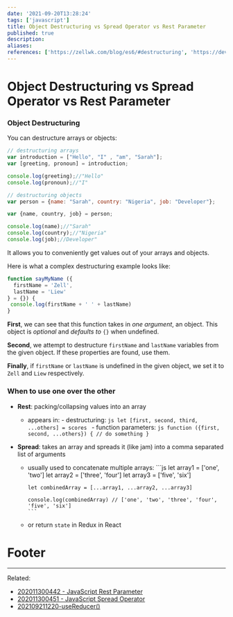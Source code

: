```yaml
---
date: '2021-09-20T13:28:24'
tags: ['javascript']
title: Object Destructuring vs Spread Operator vs Rest Parameter
published: true
description:
aliases:
references: ['https://zellwk.com/blog/es6/#destructuring', 'https://dev.to/sarah_chima/destructuring-assignment---arrays-16f', 'https://dev.to/sarah_chima/object-destructuring-in-es6-3fm']
---
```


# Object Destructuring vs Spread Operator vs Rest Parameter

### Object Destructuring
You can destructure arrays or objects:
```js
// destructuring arrays
var introduction = ["Hello", "I" , "am", "Sarah"];
var [greeting, pronoun] = introduction;

console.log(greeting);//"Hello"
console.log(pronoun);//"I"

// destructuring objects
var person = {name: "Sarah", country: "Nigeria", job: "Developer"};

var {name, country, job} = person;

console.log(name);//"Sarah"
console.log(country);//"Nigeria"
console.log(job);//Developer"
```
It allows you to conveniently get values out of your arrays and objects.

Here is what a complex destructuring example looks like:
```js
function sayMyName ({
  firstName = 'Zell',
  lastName = 'Liew'
} = {}) {
 console.log(firstName + ' ' + lastName)
}
```

**First**, we can see that this function takes in _one argument_, an object. This object is _optional_ and _defaults to_ `{}` when undefined.

**Second**, we attempt to destructure `firstName` and `lastName` variables from the given object. If these properties are found, use them.

**Finally**, if `firstName` or `lastName` is undefined in the given object, we set it to `Zell` and `Liew` respectively.

### When to use one over the other
- **Rest**: packing/collapsing values into an array
  - appears in:
		- destructuring: 
			```js
			let [first, second, third, ...others] = scores
			```
		- function parameters:
			```js
			function ({first, second, ...others}) {
				// do something
			}
			```

- **Spread**: takes an array and spreads it (like jam) into a comma separated list of arguments
  - usually used to concatenate multiple arrays:
		```js
		let array1 = ['one', 'two']
		let array2 = ['three', 'four']
		let array3 = ['five', 'six']
		
		let combinedArray = [...array1, ...array2, ...array3]
		
		console.log(combinedArray) // ['one', 'two', 'three', 'four', 'five', 'six']
		```
  - or return `state` in Redux in React

# Footer
---
Related:
- [202011300442 - JavaScript Rest Parameter](202011300442%20-%20JavaScript%20Rest%20Parameter.md)
- [202011300451 - JavaScript Spread Operator](202011300451%20-%20JavaScript%20Spread%20Operator.md)
- [202109211220-useReducer()](202109211220-useReducer().md)